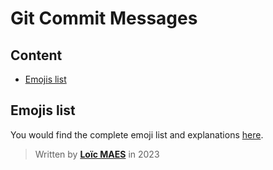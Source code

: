 # Git Commit Messages

## Content
- [Emojis list](#emojis-list)

## Emojis list
You would find the complete emoji list and explanations [here](https://gitmoji.dev/).

> Written by [**Loïc MAES**](https://github.com/loicmaes) in 2023